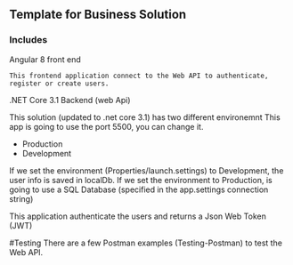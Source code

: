 ## Template for Business Solution

### Includes

Angular 8 front end

	This frontend application connect to the Web API to authenticate, register or create users.

.NET Core 3.1 Backend (web Api)

This solution (updated to .net core 3.1) has two different environemnt
This app is going to use the port 5500, you can change it.

* Production
* Development

If we set the environment (Properties/launch.settings) to Development, the user info is saved in localDb.
If we set the environment to Production, is going to use a SQL Database (specified in the app.settings connection string)

This application authenticate the users and returns a Json Web Token (JWT)


#Testing
There are a few Postman examples (Testing-Postman) to test the Web API.

